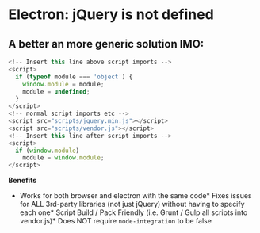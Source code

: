 # Electron: jQuery is not defined


A better an more generic solution IMO:
---

```javascript
<!-- Insert this line above script imports -->
<script>
  if (typeof module === 'object') {
    window.module = module;
    module = undefined;
  }
</script> 
<!-- normal script imports etc --> 
<script src="scripts/jquery.min.js"></script> 
<script src="scripts/vendor.js"></script> 
<!-- Insert this line after script imports --> 
<script>
  if (window.module) 
    module = window.module;
</script>
```

**Benefits**

* Works for both browser and electron with the same code* Fixes issues for ALL 3rd-party libraries (not just jQuery) without having to specify each one* Script Build / Pack Friendly (i.e. Grunt / Gulp all scripts into vendor.js)* Does NOT require `node-integration` to be false

